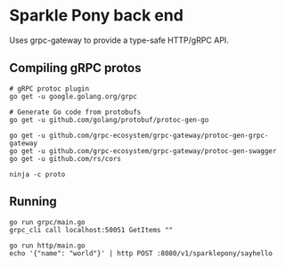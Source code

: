 # Sparkle Pony back end

Uses grpc-gateway to provide a type-safe HTTP/gRPC API.

## Compiling gRPC protos

```
# gRPC protoc plugin
go get -u google.golang.org/grpc

# Generate Go code from protobufs
go get -u github.com/golang/protobuf/protoc-gen-go

go get -u github.com/grpc-ecosystem/grpc-gateway/protoc-gen-grpc-gateway
go get -u github.com/grpc-ecosystem/grpc-gateway/protoc-gen-swagger
go get -u github.com/rs/cors

ninja -c proto
```

## Running

```
go run grpc/main.go
grpc_cli call localhost:50051 GetItems ""

go run http/main.go
echo '{"name": "world"}' | http POST :8080/v1/sparklepony/sayhello
```
